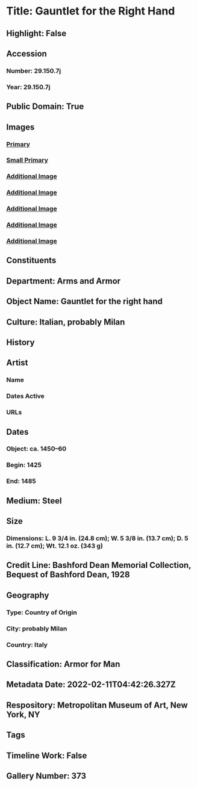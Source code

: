 # Title: Gauntlet for the Right Hand
## Highlight: False
## Accession
### Number: 29.150.7j
### Year: 29.150.7j
## Public Domain: True
## Images
### [Primary](https://images.metmuseum.org/CRDImages/aa/original/29.150.7j_001Sept2014.jpg)
### [Small Primary](https://images.metmuseum.org/CRDImages/aa/web-large/29.150.7j_001Sept2014.jpg)
### [Additional Image](https://images.metmuseum.org/CRDImages/aa/original/29.150.7j_003Sept2014.jpg)
### [Additional Image](https://images.metmuseum.org/CRDImages/aa/original/LC-29_150_7j-002.jpg)
### [Additional Image](https://images.metmuseum.org/CRDImages/aa/original/LC-29_150_7j-001-Edit.jpg)
### [Additional Image](https://images.metmuseum.org/CRDImages/aa/original/LC-29_150_7j-016.jpg)
### [Additional Image](https://images.metmuseum.org/CRDImages/aa/original/29.150.7j_002Sept2014.jpg)
## Constituents
## Department: Arms and Armor
## Object Name: Gauntlet for the right hand
## Culture: Italian, probably Milan
## History
## Artist
### Name
### Dates Active
### URLs
## Dates
### Object: ca. 1450–60
### Begin: 1425
### End: 1485
## Medium: Steel
## Size
### Dimensions: L. 9 3/4 in. (24.8 cm); W. 5 3/8 in. (13.7 cm); D. 5 in. (12.7 cm); Wt. 12.1 oz. (343 g)
## Credit Line: Bashford Dean Memorial Collection, Bequest of Bashford Dean, 1928
## Geography
### Type: Country of Origin
### City: probably Milan
### Country: Italy
## Classification: Armor for Man
## Metadata Date: 2022-02-11T04:42:26.327Z
## Respository: Metropolitan Museum of Art, New York, NY
## Tags
## Timeline Work: False
## Gallery Number: 373
